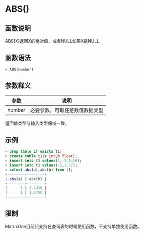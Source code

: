 # **ABS()**

## **函数说明**

ABS(X)返回X的绝对值，或者NULL如果X是NULL.

## **函数语法**

```
> ABS(number)
```

## **参数释义**

|  参数   | 说明  |
|  ----  | ----  |
| number | 必要参数，可取任意数值数据类型 |

返回值类型与输入类型保持一致。

## **示例**

```sql
> drop table if exists t1;
> create table t1(a int,b float);
> insert into t1 values(1,-3.1416);
> insert into t1 values(-1,1.57);
> select abs(a),abs(b) from t1;
+--------+--------+
| abs(a) | abs(b) |
+--------+--------+
|      1 | 3.1416 |
|      1 | 1.5700 |
+--------+--------+
```

## **限制**

MatrixOne目前只支持在查询表的时候使用函数，不支持单独使用函数。

